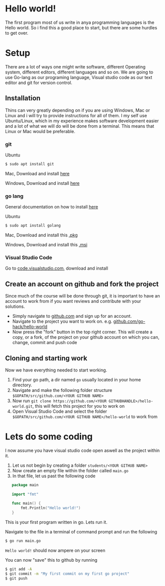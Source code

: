 # Hello world!

The first program most of us write in anya programming languages is the Hello world. 
So i find this a good place to start, but there are some hurdles to get over.
 
# Setup 
There are a lot of ways one might write software, different Operating system, different editors, 
different languages and so on. We are going to use Go-lang as our programing language, Visual studio code 
as our text editor and git for version control.

## Installation
Thins can very greatly depending on if you are using Windows, Mac or Linux and i will try to provide 
instructions for all of them. I my self use Ubuntu/Linux, which in my experience makes 
software development easier and a lot of what we will do will be done from a terminal. 
This means that Linux or Mac would be preferable.

### git
Ubuntu
```bash
$ sudo apt install git
 ```
 
Mac, Download and install [here](https://git-scm.com/download/mac)

Windows, Download and install [here](https://git-scm.com/download/mac)

### go lang
General documentation on how to install [here](https://golang.org/doc/install)

Ubuntu
```bash
$ sudo apt install golang
 ```
 
Mac, Download and install this [.pkg](https://dl.google.com/go/go1.10.1.darwin-amd64.pkg)

Windows, Download and install this [.msi](https://dl.google.com/go/go1.10.1.windows-amd64.msi)


### Visual Studio Code
Go to [code.visualstudio.com](https://code.visualstudio.com/), download and install



## Create an account on github and fork the project
Since much of the course will be done through git, it is important to have an account to work from
if you want reviews and contribute with your solutions.

* Simply navigate to [github.com](https://github.com/) and sign up for an account.
* Navigate to the project you want to work on. e.g. [github.com/go-hack/hello-world](https://github.com/go-hack/hello-world)
* Now press the "fork" button in the top right corner. This will create a copy, or a fork, of 
  the project on your github account on which you can, change, commit and push code
  

## Cloning and starting work
Now we have everything needed to start working. 

1. Find your go path, a dir named `go` usually located in your home directory. 
1. Navigate and make the following folder structure `$GOPATH/src/github.com/<YOUR GITHUB NAME>`
1. Now run `git clone https://github.com/<YOUR GITHUBHANDLE>/hello-world.git`, this will fetch this 
   project for you to work on 
1. Open Visual Studio Code and select the folder `$GOPATH/src/github.com/<YOUR GITHUB NAME>/hello-world`
   to work from 
   
   
# Lets do some coding

I now assume you have visual studio code open aswell as the project within it. 

1. Let us not begin by creating a folder `students/<YOUR GITHUB NAME>`
1. Now create an empty file within the folder called `main.go`
1. In that file, let us past the following code 
```go
   package main
   
   import "fmt"
   
   func main() {
       fmt.Println("Hello world!")
   }
```

This is your first program written in go. Lets run it.

Navigate to the file in a terminal of command prompt and run the following 

```bash
$ go run main.go
```
 
`Hello world!` should now ampere on your screen 

You can now "save" this to github by running
```bash
$ git add -A
$ git commit -m "My first commit on my first go project"
$ git push
```

